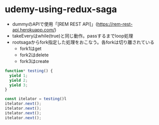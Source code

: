 # udemy-using-redux-saga

- dummyのAPIで使用「[REM REST API]」(https://rem-rest-api.herokuapp.com/)
- takeEveryはwhile(true)と同じ動作。passするまでloop処理
- rootsagaからfork指定した処理をおこなう。各forkは切り離されている
     - fork1はget
     - fork2はdelete
     - fork3はcreate

```javascript
function* testing() {
  yield 1;
  yield 2;
  yield 3;
}

const itelator = testing()l
itelator.next();
itelator.next();
itelator.next();
itelator.next();

```
